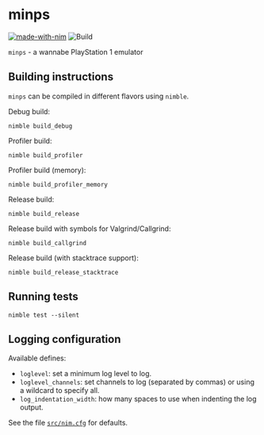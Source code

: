 # minps

[![made-with-nim](https://img.shields.io/badge/Made%20with-Nim-ffc200.svg)](https://nim-lang.org/) ![Build](https://github.com/kraptor/minps/workflows/Build/badge.svg)

`minps` - a wannabe PlayStation 1 emulator

## Building instructions

``minps`` can be compiled in different flavors using ``nimble``.

Debug build:

    nimble build_debug

Profiler build:

    nimble build_profiler

Profiler build (memory):

    nimble build_profiler_memory

Release build:

    nimble build_release

Release build with symbols for Valgrind/Callgrind:

    nimble build_callgrind

Release build (with stacktrace support):

    nimble build_release_stacktrace

## Running tests

    nimble test --silent

## Logging configuration

Available defines:

* `loglevel`: set a minimum log level to log.
* `loglevel_channels`: set channels to log (separated by commas) or using a wildcard to specify all.
* `log_indentation_width`: how many spaces to use when indenting the log output.

See the file [``src/nim.cfg``](src/nim.cfg) for defaults.
